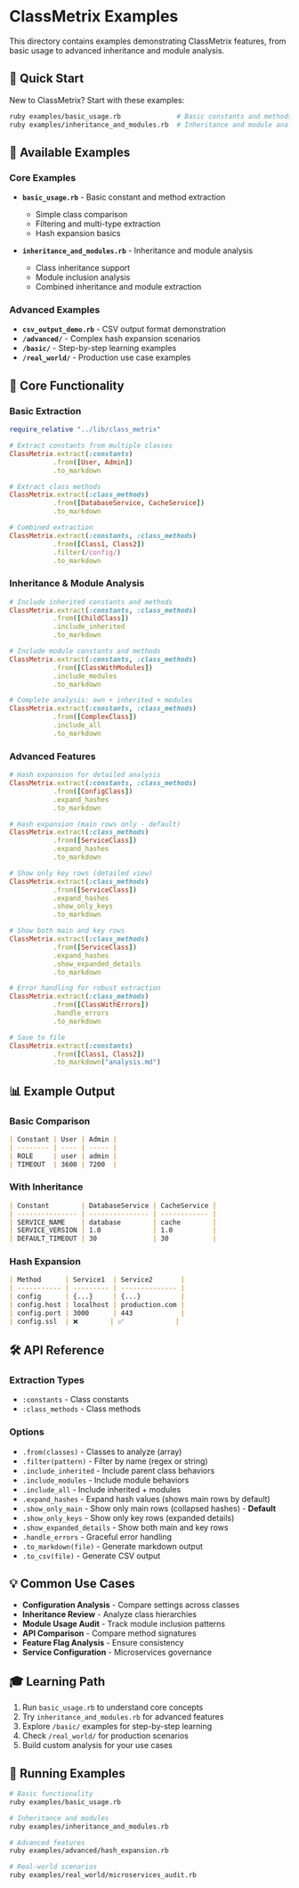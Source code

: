 # ClassMetrix Examples

This directory contains examples demonstrating ClassMetrix features, from basic usage to advanced inheritance and module analysis.

## 🎯 Quick Start

New to ClassMetrix? Start with these examples:

```bash
ruby examples/basic_usage.rb              # Basic constants and methods
ruby examples/inheritance_and_modules.rb  # Inheritance and module analysis
```

## 📁 Available Examples

### Core Examples

- **`basic_usage.rb`** - Basic constant and method extraction

  - Simple class comparison
  - Filtering and multi-type extraction
  - Hash expansion basics

- **`inheritance_and_modules.rb`** - Inheritance and module analysis
  - Class inheritance support
  - Module inclusion analysis
  - Combined inheritance and module extraction

### Advanced Examples

- **`csv_output_demo.rb`** - CSV output format demonstration
- **`/advanced/`** - Complex hash expansion scenarios
- **`/basic/`** - Step-by-step learning examples
- **`/real_world/`** - Production use case examples

## 🚀 Core Functionality

### Basic Extraction

```ruby
require_relative "../lib/class_metrix"

# Extract constants from multiple classes
ClassMetrix.extract(:constants)
           .from([User, Admin])
           .to_markdown

# Extract class methods
ClassMetrix.extract(:class_methods)
           .from([DatabaseService, CacheService])
           .to_markdown

# Combined extraction
ClassMetrix.extract(:constants, :class_methods)
           .from([Class1, Class2])
           .filter(/config/)
           .to_markdown
```

### Inheritance & Module Analysis

```ruby
# Include inherited constants and methods
ClassMetrix.extract(:constants, :class_methods)
           .from([ChildClass])
           .include_inherited
           .to_markdown

# Include module constants and methods
ClassMetrix.extract(:constants, :class_methods)
           .from([ClassWithModules])
           .include_modules
           .to_markdown

# Complete analysis: own + inherited + modules
ClassMetrix.extract(:constants, :class_methods)
           .from([ComplexClass])
           .include_all
           .to_markdown
```

### Advanced Features

```ruby
# Hash expansion for detailed analysis
ClassMetrix.extract(:constants, :class_methods)
           .from([ConfigClass])
           .expand_hashes
           .to_markdown

# Hash expansion (main rows only - default)
ClassMetrix.extract(:class_methods)
           .from([ServiceClass])
           .expand_hashes
           .to_markdown

# Show only key rows (detailed view)
ClassMetrix.extract(:class_methods)
           .from([ServiceClass])
           .expand_hashes
           .show_only_keys
           .to_markdown

# Show both main and key rows
ClassMetrix.extract(:class_methods)
           .from([ServiceClass])
           .expand_hashes
           .show_expanded_details
           .to_markdown

# Error handling for robust extraction
ClassMetrix.extract(:class_methods)
           .from([ClassWithErrors])
           .handle_errors
           .to_markdown

# Save to file
ClassMetrix.extract(:constants)
           .from([Class1, Class2])
           .to_markdown("analysis.md")
```

## 📊 Example Output

### Basic Comparison

```markdown
| Constant | User | Admin |
| -------- | ---- | ----- |
| ROLE     | user | admin |
| TIMEOUT  | 3600 | 7200  |
```

### With Inheritance

```markdown
| Constant        | DatabaseService | CacheService |
| --------------- | --------------- | ------------ |
| SERVICE_NAME    | database        | cache        |
| SERVICE_VERSION | 1.0             | 1.0          |
| DEFAULT_TIMEOUT | 30              | 30           |
```

### Hash Expansion

```markdown
| Method      | Service1  | Service2       |
| ----------- | --------- | -------------- |
| config      | {...}     | {...}          |
| config.host | localhost | production.com |
| config.port | 3000      | 443            |
| config.ssl  | ❌        | ✅             |
```

## 🛠️ API Reference

### Extraction Types

- `:constants` - Class constants
- `:class_methods` - Class methods

### Options

- `.from(classes)` - Classes to analyze (array)
- `.filter(pattern)` - Filter by name (regex or string)
- `.include_inherited` - Include parent class behaviors
- `.include_modules` - Include module behaviors
- `.include_all` - Include inherited + modules
- `.expand_hashes` - Expand hash values (shows main rows by default)
- `.show_only_main` - Show only main rows (collapsed hashes) - **Default**
- `.show_only_keys` - Show only key rows (expanded details)
- `.show_expanded_details` - Show both main and key rows
- `.handle_errors` - Graceful error handling
- `.to_markdown(file)` - Generate markdown output
- `.to_csv(file)` - Generate CSV output

## 💡 Common Use Cases

- **Configuration Analysis** - Compare settings across classes
- **Inheritance Review** - Analyze class hierarchies
- **Module Usage Audit** - Track module inclusion patterns
- **API Comparison** - Compare method signatures
- **Feature Flag Analysis** - Ensure consistency
- **Service Configuration** - Microservices governance

## 🎓 Learning Path

1. Run `basic_usage.rb` to understand core concepts
2. Try `inheritance_and_modules.rb` for advanced features
3. Explore `/basic/` examples for step-by-step learning
4. Check `/real_world/` for production scenarios
5. Build custom analysis for your use cases

## 📝 Running Examples

```bash
# Basic functionality
ruby examples/basic_usage.rb

# Inheritance and modules
ruby examples/inheritance_and_modules.rb

# Advanced features
ruby examples/advanced/hash_expansion.rb

# Real-world scenarios
ruby examples/real_world/microservices_audit.rb
```
